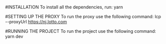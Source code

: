 #INSTALLATION
To install all the dependencies, run:
yarn

#SETTING UP THE PROXY
To run the proxy use the following command:
lcp --proxyUrl https://nj.lotto.com


#RUNNING THE PROJECT
To run the project use the following command:
yarn dev